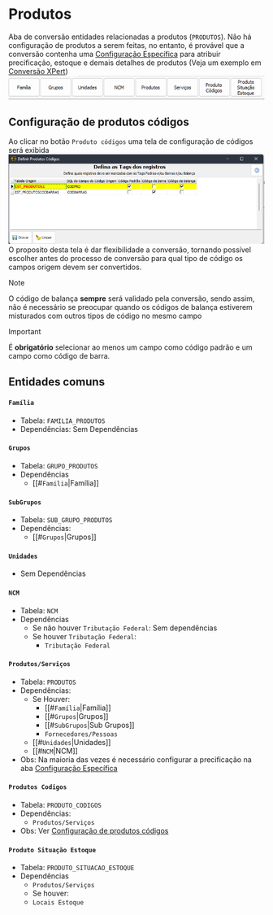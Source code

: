 # Produtos  
Aba de conversão entidades relacionadas a produtos (`PRODUTOS`). Não há configuração de produtos a serem feitas, no entanto, é provável que a conversão contenha uma [Configuração Específica](ConfiguracaoEspecifica.md) para atribuir precificação, estoque e demais detalhes de produtos (Veja um exemplo em [Conversão XPert](ConversaoXPert.md))  
![TabProdutos.png](./Imagens/TabProdutos.png)  
## Configuração de produtos códigos  
Ao clicar no botão `Produto códigos` uma tela de configuração de códigos será exibida  
![ConfigProdutosCodigos.png](./Imagens/ConfigProdutosCodigos.png)  
 O proposito desta tela é dar flexibilidade a conversão, tornando possível escolher antes do processo de conversão para qual tipo de código os campos origem devem ser convertidos.  
 >[!NOTE]  
 >O código de balança **sempre** será validado pela conversão, sendo assim, não é necessário se preocupar quando os códigos de balança estiverem misturados com outros tipos de código no mesmo campo  
   
 >[!IMPORTANT]  
 >É **obrigatório** selecionar ao menos um campo como código padrão e um campo como código de barra.  
## Entidades comuns  
#### `Família`  
 - Tabela: `FAMILIA_PRODUTOS`  
 - Dependências: Sem Dependências  
#### `Grupos`  
- Tabela: `GRUPO_PRODUTOS`  
- Dependências  
    - [[#`Familia`|Família]]  
#### `SubGrupos`  
- Tabela: `SUB_GRUPO_PRODUTOS`  
- Dependências:  
    - [[#`Grupos`|Grupos]]  
#### `Unidades`  
- Sem Dependências  
#### `NCM`  
- Tabela: `NCM`  
- Dependências  
    - Se não houver `Tributação Federal`: Sem dependências  
    - Se houver `Tributação Federal`:   
    	- `Tributação Federal`  
#### `Produtos/Serviços`  
- Tabela: `PRODUTOS`  
- Dependências:  
    - Se Houver:  
    	- [[#`Família`|Família]]  
    	- [[#`Grupos`|Grupos]]  
    	- [[#`SubGrupos`|Sub Grupos]]  
    	- `Fornecedores/Pessoas`  
    - [[#`Unidades`|Unidades]]  
    - [[#`NCM`|NCM]]  
- Obs: Na maioria das vezes é necessário configurar a precificação na aba [Configuração Específica](ConfiguracaoEspecifica.md)  
#### `Produtos Codigos`  
- Tabela: `PRODUTO_CODIGOS`  
- Dependências:  
    - `Produtos/Serviços`
- Obs: Ver [Configuração de produtos códigos](Produtos.md#Configuração%20de%20produtos%20códigos)  
#### `Produto Situação Estoque`  
- Tabela: `PRODUTO_SITUACAO_ESTOQUE`  
- Dependências  
    - `Produtos/Serviços`  
    - Se houver:  
	- `Locais Estoque`
